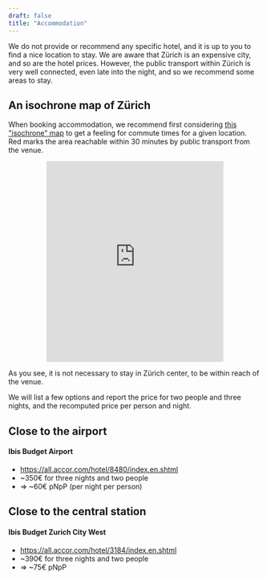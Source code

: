 ```yaml
---
draft: false
title: "Accommodation"
---
```


We do not provide or recommend any specific hotel, and it is up to you to find a nice location to stay.
We are aware that Zürich is an expensive city, and so are the hotel prices.
However, the public transport within Zürich is very well connected, even late into the night, and so we recommend some areas to stay.

## An isochrone map of Zürich
When booking accommodation, we recommend first considering [this "isochrone" map](https://commutetimemap.com/map?places=47.361700%253B8.536701%253B0%253B900%253B%25234143f4&places=47.361700%253B8.536701%253B0%253B1800%253B%2523fc0000) to get a feeling for commute times for a given location.
Red marks the area reachable within 30 minutes by public transport from the venue.

<div style="text-align: center;">
<iframe src="https://commutetimemap.com/embedded?places=47.361700%253B8.536701%253B0%253B900%253B%25234143f4&places=47.361700%253B8.536701%253B0%253B1800%253B%2523fc0000&operation=none" name="commuteTimeMapIFrame" scrolling="no" frameborder="0" marginheight="0px" marginwidth="0px" height="400px" width="70%"></iframe>
</div>

As you see, it is not necessary to stay in Zürich center, to be within reach of the venue.

We will list a few options and report the price for two people and three nights, and the recomputed price per person and night.

## Close to the airport
#### Ibis Budget Airport
- https://all.accor.com/hotel/8480/index.en.shtml
- ~350€ for three nights and two people
- => ~60€ pNpP (per night per person)

## Close to the central station
#### Ibis Budget Zurich City West
- https://all.accor.com/hotel/3184/index.en.shtml
- ~390€ for three nights and two people
- => ~75€ pNpP
